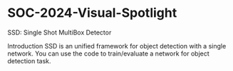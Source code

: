 # SOC-2024-Visual-Spotlight

SSD: Single Shot MultiBox Detector

Introduction
SSD is an unified framework for object detection with a single network. You can use the code to train/evaluate a network for object detection task.
